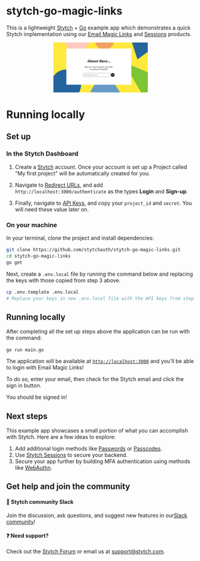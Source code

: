 # stytch-go-magic-links

This is a lightweight [Stytch](https://stytch.com) + [Go](https://go.dev/) example app which demonstrates a quick Stytch implementation using our [Email Magic Links](https://stytch.com/docs/guides/magic-links/email-magic-links/api) and [Sessions](https://stytch.com/docs/guides/sessions/using-sessions) products.

<p align="center"><img src="./public/example-app-image.png" alt="stytch" width="50%"/></p>

# Running locally

## Set up

### In the Stytch Dashboard

1. Create a [Stytch](https://stytch.com/) account. Once your account is set up a Project called "My first project" will be automatically created for you.

2. Navigate to [Redirect URLs](https://stytch.com/dashboard/redirect-urls), and add `http://localhost:3000/authenticate` as the types **Login** and **Sign-up**.

3. Finally, navigate to [API Keys](https://stytch.com/dashboard/api-keys), and copy your `project_id` and `secret`. You will need these value later on.

### On your machine

In your terminal, clone the project and install dependencies:

```bash
git clone https://github.com/stytchauth/stytch-go-magic-links.git
cd stytch-go-magic-links
go get
```

Next, create a `.env.local` file by running the command below and replacing the keys with those copied from step 3 above.

```bash
cp .env.template .env.local
# Replace your keys in new .env.local file with the API keys from step 3 above
```

## Running locally

After completing all the set up steps above the application can be run with the command:

```go run main.go```

The application will be available at [`http://localhost:3000`](http://localhost:3000) and you'll be able to login with Email Magic Links! 

To do so, enter your email, then check for the Stytch email and click the sign in button.

You should be signed in!

## Next steps

This example app showcases a small portion of what you can accomplish with Stytch. Here are a few ideas to explore:

1. Add additional login methods like [Passwords](https://stytch.com/docs/guides/passwords/api) or [Passcodes](https://stytch.com/docs/guides/passcodes/api).
2. Use [Stytch Sessions](https://stytch.com/docs/sessions) to secure your backend.
3. Secure your app further by building MFA authentication using methods like [WebAuthn](https://stytch.com/docs/guides/webauthn/api).


## Get help and join the community

#### :speech_balloon: Stytch community Slack

Join the discussion, ask questions, and suggest new features in our ​[Slack community](https://stytch.slack.com/join/shared_invite/zt-2f0fi1ruu-ub~HGouWRmPARM1MTwPESA)! 

#### :question: Need support?

Check out the [Stytch Forum](https://forum.stytch.com/) or email us at [support@stytch.com](mailto:support@stytch.com).
